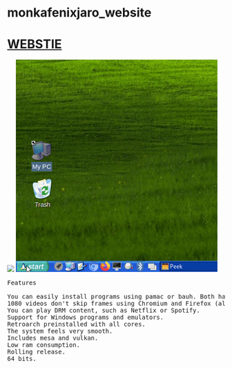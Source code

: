 # monkafenixjaro_website

<h1><a href="https://winuxwinfree.github.io/mfjwebsite">WEBSTIE</a></h1>
<img src="pictures/mfjwebsite.gif"/>
<img src="pictures/appsmfj.gif"/>

<pre>
Features

You can easily install programs using pamac or bauh. Both have support for AUR and Flatpack. You can also install the snap packages support with this command: sudo pacman -S pamac-all. 
1080 videos don't skip frames using Chromium and Firefox (although it depends on where the operating system is recorded and the background processes).
You can play DRM content, such as Netflix or Spotify.
Support for Windows programs and emulators.
Retroarch preinstalled with all cores.​
The system feels very smooth.
Includes mesa and vulkan.
Low ram consumption.
Rolling release.
64 bits.
</pre>
